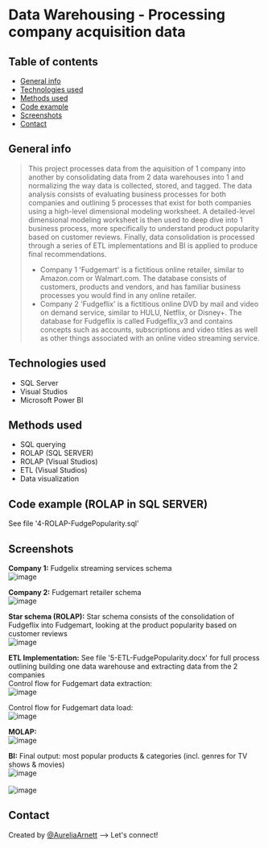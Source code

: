 # Data Warehousing - Processing company acquisition data

## Table of contents
* [General info](#general-info)
* [Technologies used](#technologies-used)
* [Methods used](#methods-used)
* [Code example](#Code-example-(ROLAP-in-SQL-SERVER))
* [Screenshots](#screenshots)
* [Contact](#contact)

## General info
> This project processes data from the aquisition of 1 company into another by consolidating data from 2 data warehouses into 1 and normalizing the way data is collected, stored, and tagged. The data analysis consists of evaluating business processes for both companies and outlining 5 processes that exist for both companies using a high-level dimensional modeling worksheet. A detailed-level dimensional modeling worksheet is then used to deep dive into 1 business process, more specifically to understand product popularity based on customer reviews. Finally, data consolidation is processed through a series of ETL implementations and BI is applied to produce final recommendations.
>* Company 1 'Fudgemart' is a fictitious online retailer, similar to Amazon.com or Walmart.com. The database consists of customers, products and vendors, and has familiar business processes you would find in any online retailer.
>* Company 2 'Fudgeflix'  is a fictitious online DVD by mail and video on demand service, similar to HULU, Netflix, or Disney+. The database for Fudgeflix is called Fudgeflix_v3 and contains concepts such as accounts, subscriptions and video titles as well as other things associated with an online video streaming service.

## Technologies used
* SQL Server
* Visual Studios
* Microsoft Power BI

## Methods used
* SQL querying
* ROLAP (SQL SERVER)
* ROLAP (Visual Studios)
* ETL (Visual Studios)
* Data visualization

## Code example (ROLAP in SQL SERVER)
See file '4-ROLAP-FudgePopularity.sql'

## Screenshots
**Company 1:** Fudgelix streaming services schema\
![image](https://user-images.githubusercontent.com/75768214/117604587-a7ec4280-b10a-11eb-9b46-ad7eb846cb21.png)

**Company 2:** Fudgemart retailer schema\
![image](https://user-images.githubusercontent.com/75768214/117604647-c5b9a780-b10a-11eb-98b3-f097cba22524.png)

**Star schema (ROLAP):** Star schema consists of the consolidation of Fudgeflix into Fudgemart, looking at the product popularity based on customer reviews\
![image](https://user-images.githubusercontent.com/75768214/117604779-1af5b900-b10b-11eb-88c3-4e9f4fad7093.png)

**ETL Implementation:** See file '5-ETL-FudgePopularity.docx' for full process outlining building one data warehouse and extracting data from the 2 companies\
Control flow for Fudgemart data extraction:\
![image](https://user-images.githubusercontent.com/75768214/117605730-47123980-b10d-11eb-8bc1-229f9b5bbed3.png)

Control flow for Fudgemart data load:\
![image](https://user-images.githubusercontent.com/75768214/117605649-15996e00-b10d-11eb-9ef3-351924199f5d.png)

**MOLAP:**\
![image](https://user-images.githubusercontent.com/75768214/117606183-2f878080-b10e-11eb-994b-36b5b7a7b96e.png)

**BI:** Final output: most popular products & categories (incl. genres for TV shows & movies)\
![image](https://user-images.githubusercontent.com/75768214/117605935-aff9b180-b10d-11eb-9880-3afd59dbac19.png)\
\
![image](https://user-images.githubusercontent.com/75768214/117605941-b38d3880-b10d-11eb-97c3-28404b770a04.png)

## Contact
Created by [@AureliaArnett](https://twitter.com/AureliaArnett) --> Let's connect!
